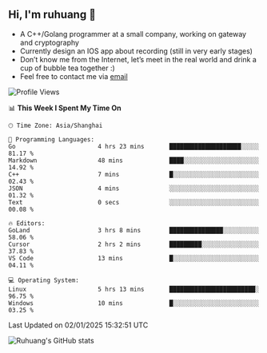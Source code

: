 ## Hi, I'm ruhuang 👋

- A C++/Golang programmer at a small company, working on gateway and cryptography
- Currently design an IOS app about recording (still in very early stages)
- Don’t know me from the Internet, let’s meet in the real world and drink a cup of bubble tea together :)
- Feel free to contact me via [email](mailto:ruhuang2001@gmail.com)
<!--START_SECTION:waka-->
![Profile Views](http://img.shields.io/badge/Profile%20Views-4-blue)

📊 **This Week I Spent My Time On** 

```text
🕑︎ Time Zone: Asia/Shanghai

💬 Programming Languages: 
Go                       4 hrs 23 mins       ████████████████████░░░░░   81.17 % 
Markdown                 48 mins             ████░░░░░░░░░░░░░░░░░░░░░   14.92 % 
C++                      7 mins              █░░░░░░░░░░░░░░░░░░░░░░░░   02.43 % 
JSON                     4 mins              ░░░░░░░░░░░░░░░░░░░░░░░░░   01.32 % 
Text                     0 secs              ░░░░░░░░░░░░░░░░░░░░░░░░░   00.08 % 

🔥 Editors: 
GoLand                   3 hrs 8 mins        ███████████████░░░░░░░░░░   58.06 % 
Cursor                   2 hrs 2 mins        █████████░░░░░░░░░░░░░░░░   37.83 % 
VS Code                  13 mins             █░░░░░░░░░░░░░░░░░░░░░░░░   04.11 % 

💻 Operating System: 
Linux                    5 hrs 13 mins       ████████████████████████░   96.75 % 
Windows                  10 mins             █░░░░░░░░░░░░░░░░░░░░░░░░   03.25 % 
```


 Last Updated on 02/01/2025 15:32:51 UTC
<!--END_SECTION:waka-->

![Ruhuang's GitHub stats](https://github-readme-stats.vercel.app/api?username=ruhuang2001&count_private=true&hide_title=true&show_icons=true&theme=vue)

